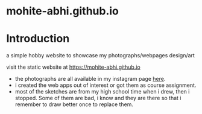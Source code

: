 # mohite-abhi.github.io

<h1>Introduction</h1>
a simple hobby website to showcase my photographs/webpages design/art

visit the static website at <a href="https://mohite-abhi.github.io/">https://mohite-abhi.github.io</a>


<ul>
  <li>the photographs are all available in my instagram page <a href="https://www.instagram.com/abhishekmohite421/?hl=en">here</a>.</li>
  <li>i created the web apps out of interest or got them as course assignment.</li>
  <li>most of the sketches are from my high school time when i drew, then i stopped. Some of them are bad, i know and they are there so that 
    i remember to draw better once to replace them. 
  </li>
 </ul>
